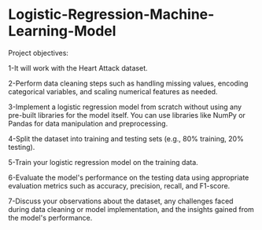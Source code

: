 # Logistic-Regression-Machine-Learning-Model

Project objectives: 

1-It will work with the Heart Attack dataset.

2-Perform data cleaning steps such as handling missing values, encoding categorical variables, and scaling numerical features as needed.

3-Implement a logistic regression model from scratch without using any pre-built libraries for the model itself. You can use libraries like NumPy or Pandas for data manipulation and preprocessing.

4-Split the dataset into training and testing sets (e.g., 80% training, 20% testing).

5-Train your logistic regression model on the training data.

6-Evaluate the model's performance on the testing data using appropriate evaluation metrics such as accuracy, precision, recall, and F1-score.

7-Discuss your observations about the dataset, any challenges faced during data cleaning or model implementation, and the insights gained from the model's performance.
